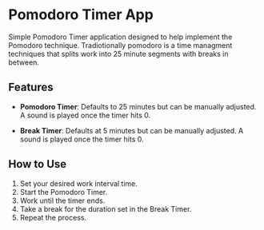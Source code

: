 # Pomodoro Timer App

Simple Pomodoro Timer application designed to help implement the Pomodoro technique. Tradiotionally pomodoro is a time managment techniques that splits work into 25 minute segments with breaks in between.

## Features

- **Pomodoro Timer**: Defaults to 25 minutes but can be manually adjusted. A sound is played once the timer hits 0.

- **Break Timer**: Defaults at 5 minutes but can be manually adjusted. A sound is played once the timer hits 0.

## How to Use

1. Set your desired work interval time.
2. Start the Pomodoro Timer.
3. Work until the timer ends.
4. Take a break for the duration set in the Break Timer.
5. Repeat the process.